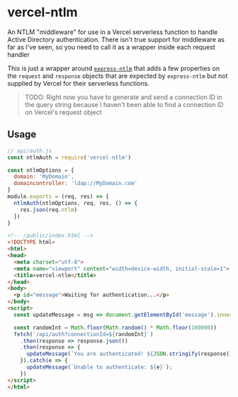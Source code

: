 # vercel-ntlm

An NTLM "middleware" for use in a Vercel serverless function to handle Active Directory authentication. There isn't true support for middleware as far as I've seen, so you need to call it as a wrapper inside each request handler

This is just a wrapper around [`express-ntlm`](https://github.com/einfallstoll/express-ntlm) that adds a few properties on the `request` and `response` objects that are expected by `express-ntlm` but not supplied by Vercel for their serverless functions.

> TODO: Right now you have to generate and send a connection ID in the query string because I haven't been able to find a connection ID on Vercel's request object

## Usage

```js
// api/auth.js
const ntlmAuth = require('vercel-ntlm')

const ntlmOptions = {
  domain: 'MyDomain',
  domaincontroller: 'ldap://MyDomain.com'
}
module.exports = (req, res) => {
  ntlmAuth(ntlmOptions, req, res, () => {
    res.json(req.ntlm)
  })
}
```

```html
<!-- /public/index.html -->
<!DOCTYPE html>
<html>
<head>
  <meta charset="utf-8">
  <meta name="viewport" content="width=device-width, initial-scale=1">
  <title>vercel-ntlm</title>
</head>
<body>
  <p id="message">Waiting for authentication...</p>
</body>
<script>
  const updateMessage = msg => document.getElementById('message').innerText = msg;

  const randomInt = Math.floor(Math.random() * Math.floor(100000))
  fetch(`/api/auth?connectionId=${randomInt}`)
    .then(response => response.json())
    .then(response => {
      updateMessage(`You are authenticated! ${JSON.stringify(response)}`);
    }).catch(e => {
      updateMessage(`Unable to authenticate: ${e}`);
    })
</script>
</html>
```
